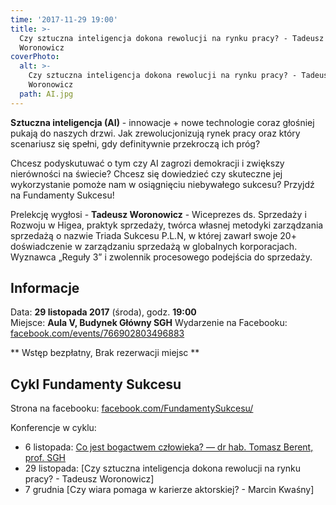 ```yaml
---
time: '2017-11-29 19:00'
title: >-
  Czy sztuczna inteligencja dokona rewolucji na rynku pracy? - Tadeusz
  Woronowicz
coverPhoto:
  alt: >-
    Czy sztuczna inteligencja dokona rewolucji na rynku pracy? - Tadeusz
    Woronowicz
  path: AI.jpg
---
```

**Sztuczna inteligencja (AI)** - innowacje + nowe technologie coraz głośniej pukają do naszych drzwi. Jak zrewolucjonizują rynek pracy oraz który scenariusz się spełni, gdy definitywnie przekroczą ich próg?

Chcesz podyskutuwać o tym czy AI zagrozi demokracji i zwiększy nierówności na świecie?
Chcesz się dowiedzieć czy skuteczne jej wykorzystanie pomoże nam w osiągnięciu niebywałego sukcesu?
Przyjdź na Fundamenty Sukcesu!


Prelekcję wygłosi - **Tadeusz Woronowicz** - Wiceprezes ds. Sprzedaży i Rozwoju w Higea, praktyk sprzedaży, twórca własnej metodyki zarządzania sprzedażą o nazwie Triada Sukcesu P.L.N, w której zawarł swoje 20+ doświadczenie w zarządzaniu sprzedażą w globalnych korporacjach. Wyznawca „Reguły 3” i zwolennik procesowego podejścia do sprzedaży. 



## Informacje

Data: **29 listopada 2017** (środa),  godz. **19:00**<br />
Miejsce: **Aula V, Budynek Główny SGH**
Wydarzenie na Facebooku: [facebook.com/events/766902803496883](https://www.facebook.com/events/766902803496883)<br />


** Wstęp bezpłatny, Brak rezerwacji miejsc **



## Cykl Fundamenty Sukcesu
Strona na facebooku: [facebook.com/FundamentySukcesu/](https://www.facebook.com/FundamentySukcesu/)

Konferencje w cyklu:
- 6 listopada: [Co jest bogactwem człowieka? — dr hab. Tomasz Berent, prof. SGH](/2017/2017.11.06-co-jest-bogactwem-czlowieka-dr-hab.-tomasz-berent,-prof.-sgh)
- 29 listopada: [Czy sztuczna inteligencja dokona rewolucji na rynku pracy? - Tadeusz Woronowicz]
- 7 grudnia [Czy wiara pomaga w karierze aktorskiej? - Marcin Kwaśny]